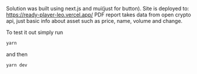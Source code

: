 Solution was built using next.js and mui(just for button). Site is deployed to: https://ready-player-leo.vercel.app/
PDF report takes data from open crypto api, just basic info about asset such as price, name, volume and change.


To test it out simply run 
```bash
yarn 
```
and then
```bash
yarn dev
```

